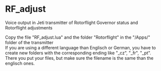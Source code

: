 # RF_adjust
Voice output in Jeti transmitter of Rotorflight Governor status and Rotorflight adjustments  

      
Copy the file "RF_adjust.lua" and the folder "Rotorflight" in the "/Apps/" folder of the transmitter  
If you are using a different language than Englisch or German, you have to create new folders with the corresponding ending like "_cz", "_fr", "_pt".
There you put your files, but make sure the filename is the same than the englisch ones.  

